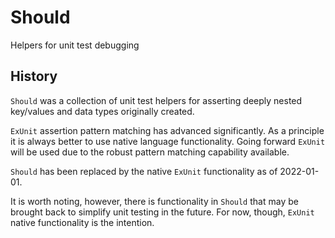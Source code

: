 # Should

Helpers for unit test debugging

## History

`Should` was a collection of unit test helpers for asserting deeply nested key/values
and data types originally created.

`ExUnit` assertion pattern matching has advanced significantly. As a principle it is always better to
use native language functionality. Going forward `ExUnit` will be used due to the robust pattern
matching capability available.

`Should` has been replaced by the native `ExUnit` functionality as of 2022-01-01.

It is worth noting, however, there is functionality in `Should` that may be brought
back to simplify unit testing in the future. For now, though, `ExUnit` native functionality is
the intention.
